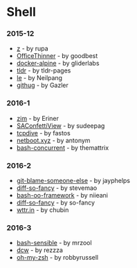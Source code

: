 # Shell


### 2015-12
- [z](https://github.com/rupa/z) - by rupa
- [OfficeThinner](https://github.com/goodbest/OfficeThinner) - by goodbest
- [docker-alpine](https://github.com/gliderlabs/docker-alpine) - by gliderlabs
- [tldr](https://github.com/tldr-pages/tldr) - by tldr-pages
- [le](https://github.com/Neilpang/le) - by Neilpang
- [githug](https://github.com/Gazler/githug) - by Gazler

### 2016-1
- [zim](https://github.com/Eriner/zim) - by Eriner
- [SAConfettiView](https://github.com/sudeepag/SAConfettiView) - by sudeepag
- [tcpdive](https://github.com/fastos/tcpdive) - by fastos
- [netboot.xyz](https://github.com/antonym/netboot.xyz) - by antonym
- [bash-concurrent](https://github.com/themattrix/bash-concurrent) - by themattrix

### 2016-2
- [git-blame-someone-else](https://github.com/jayphelps/git-blame-someone-else) - by jayphelps
- [diff-so-fancy](https://github.com/stevemao/diff-so-fancy) - by stevemao
- [bash-oo-framework](https://github.com/niieani/bash-oo-framework) - by niieani
- [diff-so-fancy](https://github.com/so-fancy/diff-so-fancy) - by so-fancy
- [wttr.in](https://github.com/chubin/wttr.in) - by chubin

### 2016-3
- [bash-sensible](https://github.com/mrzool/bash-sensible) - by mrzool
- [dcw](https://github.com/rezzza/dcw) - by rezzza
- [oh-my-zsh](https://github.com/robbyrussell/oh-my-zsh) - by robbyrussell
